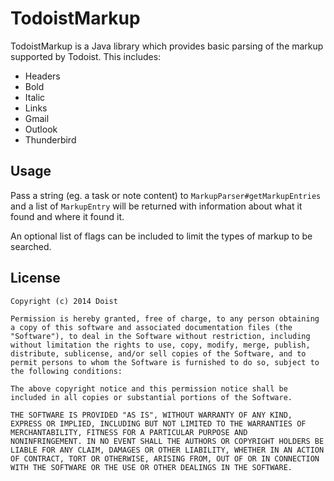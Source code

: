 # TodoistMarkup

TodoistMarkup is a Java library which provides basic parsing of the markup supported by Todoist. This includes:

* Headers
* Bold
* Italic
* Links
* Gmail
* Outlook
* Thunderbird

## Usage

Pass a string (eg. a task or note content) to `MarkupParser#getMarkupEntries` and a list of `MarkupEntry` will be returned with information about what it found and where it found it.

An optional list of flags can be included to limit the types of markup to be searched.

## License

    Copyright (c) 2014 Doist

    Permission is hereby granted, free of charge, to any person obtaining
    a copy of this software and associated documentation files (the
    "Software"), to deal in the Software without restriction, including
    without limitation the rights to use, copy, modify, merge, publish,
    distribute, sublicense, and/or sell copies of the Software, and to
    permit persons to whom the Software is furnished to do so, subject to
    the following conditions:

    The above copyright notice and this permission notice shall be
    included in all copies or substantial portions of the Software.

    THE SOFTWARE IS PROVIDED "AS IS", WITHOUT WARRANTY OF ANY KIND,
    EXPRESS OR IMPLIED, INCLUDING BUT NOT LIMITED TO THE WARRANTIES OF
    MERCHANTABILITY, FITNESS FOR A PARTICULAR PURPOSE AND
    NONINFRINGEMENT. IN NO EVENT SHALL THE AUTHORS OR COPYRIGHT HOLDERS BE
    LIABLE FOR ANY CLAIM, DAMAGES OR OTHER LIABILITY, WHETHER IN AN ACTION
    OF CONTRACT, TORT OR OTHERWISE, ARISING FROM, OUT OF OR IN CONNECTION
    WITH THE SOFTWARE OR THE USE OR OTHER DEALINGS IN THE SOFTWARE.